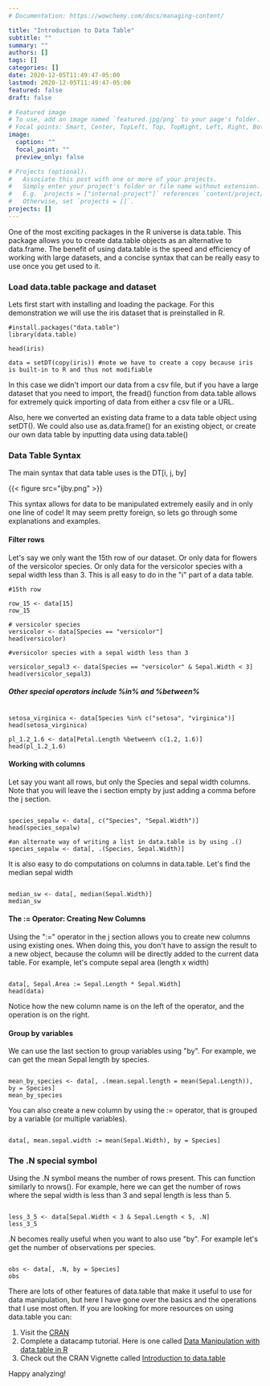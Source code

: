 ```yaml
---
# Documentation: https://wowchemy.com/docs/managing-content/

title: "Introduction to Data Table"
subtitle: ""
summary: ""
authors: []
tags: []
categories: []
date: 2020-12-05T11:49:47-05:00
lastmod: 2020-12-05T11:49:47-05:00
featured: false
draft: false

# Featured image
# To use, add an image named `featured.jpg/png` to your page's folder.
# Focal points: Smart, Center, TopLeft, Top, TopRight, Left, Right, BottomLeft, Bottom, BottomRight.
image:
  caption: ""
  focal_point: ""
  preview_only: false

# Projects (optional).
#   Associate this post with one or more of your projects.
#   Simply enter your project's folder or file name without extension.
#   E.g. `projects = ["internal-project"]` references `content/project/deep-learning/index.md`.
#   Otherwise, set `projects = []`.
projects: []
---
```

One of the most exciting packages in the R universe is data.table. This package allows you to create data.table objects as an alternative to data.frame. The benefit of using data.table is the speed and efficiency of working with large datasets, and a concise syntax that can be really easy to use once you get used to it. 

### Load data.table package and dataset

Lets first start with installing and loading the package. For this demonstration we will use the iris dataset that is preinstalled in R. 

```{r setup}
#install.packages("data.table")
library(data.table)

head(iris)

data = setDT(copy(iris)) #note we have to create a copy because iris is built-in to R and thus not modifiable
```

In this case we didn't import our data from a csv file, but if you have a large dataset that you need to import, the fread() function from data.table allows for extremely quick importing of data from either a csv file or a URL. 

Also, here we converted an existing data frame to a data table object using setDT(). We could also use as.data.frame() for an existing object, or create our own data table by inputting data using data.table()

### Data Table Syntax

The main syntax that data table uses is the DT[i, j, by]

{{< figure src="ijby.png" >}}

This syntax allows for data to be manipulated extremely easily and in only one line of code! It may seem pretty foreign, so lets go through some explanations and examples. 

#### Filter rows

Let's say we only want the 15th row of our dataset. Or only data for flowers of the versicolor species. Or only data for the versicolor species with a sepal width less than 3. This is all easy to do in the "i" part of a data table.
```{r filter}
#15th row

row_15 <- data[15]
row_15

# versicolor species
versicolor <- data[Species == "versicolor"]
head(versicolor)

#versicolor species with a sepal width less than 3

versicolor_sepal3 <- data[Species == "versicolor" & Sepal.Width < 3]
head(versicolor_sepal3)

```

##### Other special operators include %in% and %between%

```{r rows2}

setosa_virginica <- data[Species %in% c("setosa", "virginica")]
head(setosa_virginica)

pl_1.2_1.6 <- data[Petal.Length %between% c(1.2, 1.6)]
head(pl_1.2_1.6)

```


#### Working with columns

Let say you want all rows, but only the Species and sepal width columns. Note that you will leave the i section empty by just adding a comma before the j section.

```{r column}

species_sepalw <- data[, c("Species", "Sepal.Width")]
head(species_sepalw)

#an alternate way of writing a list in data.table is by using .() 
species_sepalw <- data[, .(Species, Sepal.Width)]
```

It is also easy to do computations on columns in data.table. Let's find the median sepal width

```{r column2}

median_sw <- data[, median(Sepal.Width)]
median_sw 

```

#### The := Operator: Creating New Columns

Using the ":=" operator in the j section allows you to create new columns using existing ones. When doing this, you don't have to assign the result to a new object, because the column will be directly added to the current data table. For example, let's compute sepal area (length x width)

```{r column3}

data[, Sepal.Area := Sepal.Length * Sepal.Width]
head(data)

```

Notice how the new column name is on the left of the operator, and the operation is on the right.


#### Group by variables

We can use the last section to group variables using "by". For example, we can get the mean Sepal length by species.

```{r by}

mean_by_species <- data[, .(mean.sepal.length = mean(Sepal.Length)), by = Species]
mean_by_species

```

You can also create a new column by using the := operator, that is grouped by a variable (or multiple variables).

```{r by2}

data[, mean.sepal.width := mean(Sepal.Width), by = Species]

```


### The .N special symbol 

Using the .N symbol means the number of rows present. This can function similarly to nrows(). For example, here we can get the number of rows where the sepal width is less than 3 and sepal length is less than 5.

```{r .N}

less_3_5 <- data[Sepal.Width < 3 & Sepal.Length < 5, .N]
less_3_5

```

.N becomes really useful when you want to also use "by". For example let's get the number of observations per species.

```{r .N2}

obs <- data[, .N, by = Species]
obs

```


There are lots of other features of data.table that make it useful to use for data manipulation, but here I have gone over the basics and the operations that I use most often. If you are looking for more resources on using data.table you can:

1. Visit the [CRAN](https://cran.r-project.org/web/packages/data.table/data.table.pdf)
2. Complete a datacamp tutorial. Here is one called [Data Manipulation with data.table in R](https://learn.datacamp.com/courses/data-manipulation-with-datatable-in-r)
3. Check out the CRAN Vignette called [Introduction to data.table](https://cran.r-project.org/web/packages/data.table/vignettes/datatable-intro.html)

Happy analyzing! 

